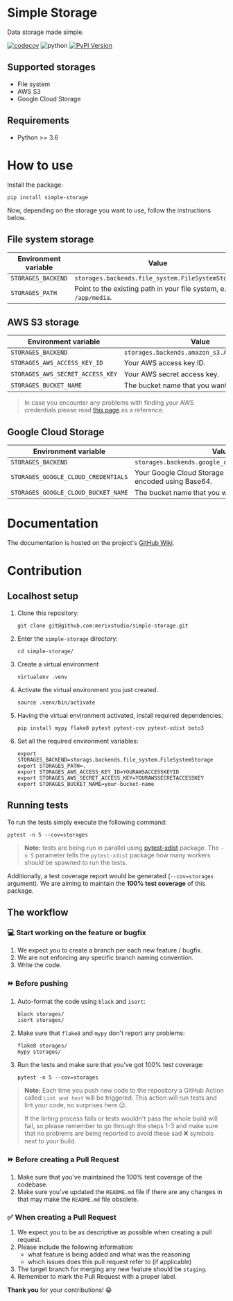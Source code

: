 # Simple Storage

Data storage made simple.

[![codecov](https://codecov.io/gh/merixstudio/simple-storage/branch/master/graph/badge.svg?token=XMH3S6M34G)](https://codecov.io/gh/merixstudio/simple-storage)
![python](https://img.shields.io/badge/Python-3.6%2B-brightgreen)
[![PyPI Version](https://img.shields.io/pypi/v/simple-storage.svg)](https://pypi.org/project/simple-storage/)

## Supported storages

- File system
- AWS S3
- Google Cloud Storage

## Requirements

- Python >= 3.6

# How to use

Install the package:

```shell
pip install simple-storage
```

Now, depending on the storage you want to use, follow the instructions below.

## File system storage

| Environment variable | Value                                                               |
|----------------------|---------------------------------------------------------------------|
| `STORAGES_BACKEND`   | `storages.backends.file_system.FileSystemStorage`                   |
| `STORAGES_PATH`      | Point to the existing path in your file system, e.g.  `/app/media`. |

## AWS S3 storage

| Environment variable             | Value                                         |
|----------------------------------|-----------------------------------------------|
| `STORAGES_BACKEND`               | `storages.backends.amazon_s3.AmazonS3Storage` |
| `STORAGES_AWS_ACCESS_KEY_ID`     | Your AWS access key ID.                       |
| `STORAGES_AWS_SECRET_ACCESS_KEY` | Your AWS secret access key.                   |
| `STORAGES_BUCKET_NAME`           | The bucket name that you want to use.         |

> In case you encounter any problems with finding your AWS credentials please read [this page][1] as a reference.

## Google Cloud Storage

| Environment variable                | Value                                                               |
|-------------------------------------|---------------------------------------------------------------------|
| `STORAGES_BACKEND`                  | `storages.backends.google_cloud.GoogleCloudStorage`                 |
| `STORAGES_GOOGLE_CLOUD_CREDENTIALS` | Your Google Cloud Storage credentials in JSON encoded using Base64. |
| `STORAGES_GOOGLE_CLOUD_BUCKET_NAME` | The bucket name that you want to use.                               |

# Documentation

The documentation is hosted on the project's [GitHub Wiki][2].

# Contribution

## Localhost setup

1. Clone this repository:
   ```shell
   git clone git@github.com:merixstudio/simple-storage.git
   ```
2. Enter the `simple-storage` directory:
   ```shell
   cd simple-storage/
   ```
3. Create a virtual environment
    ```shell
    virtualenv .venv
    ```
4. Activate the virtual environment you just created.
    ```shell
   source .venv/bin/activate
    ```
5. Having the virtual environment activated, install required dependencies:
    ```shell
    pip install mypy flake8 pytest pytest-cov pytest-xdist boto3
    ```
6. Set all the required environment variables:
    ```shell
   export STORAGES_BACKEND=storags.backends.file_system.FileSystemStorage
   export STORAGES_PATH=.
   export STORAGES_AWS_ACCESS_KEY_ID=YOURAWSACCESSKEYID
   export STORAGES_AWS_SECRET_ACCESS_KEY=YOURAWSSECRETACCESSKEY
   export STORAGES_BUCKET_NAME=your-bucket-name
    ```

## Running tests

To run the tests simply execute the following command:

```shell
pytest -n 5 --cov=storages
```

> **Note:** tests are being run in parallel using [pytest-xdist][3] package. The `-n 5` parameter tells the `pytest-xdist` package how many workers should be spawned to run the tests.

Additionally, a test coverage report would be generated (`--cov=storages` argument).
We are aiming to maintain the **100% test coverage** of this package.

## The workflow

### 💻 Start working on the feature or bugfix

1. We expect you to create a branch per each new feature / bugfix.
2. We are not enforcing any specific branch naming convention.
3. Write the code.

### ⏩ Before pushing

1. Auto-format the code using `black` and `isort`:
   ```shell
   black storages/
   isort storages/
   ```
2. Make sure that `flake8` and `mypy` don't report any problems:
   ```shell
   flake8 storages/
   mypy storages/
   ```
3. Run the tests and make sure that you've got 100% test coverage:
   ```shell
   pytest -n 5 --cov=storages
   ```

> **Note:** Each time you push new code to the repository a GitHub Action called `Lint and test` will be triggered.
> This action will run tests and lint your code, no surprises here 😉.
> 
> If the linting process fails or tests wouldn't pass the whole build will fail, so please remember to go through the
> steps 1-3 and make sure that no problems are being reported to avoid these sad ❌ symbols next to your build.

### ⏩ Before creating a Pull Request

1. Make sure that you've maintained the 100% test coverage of the codebase.
2. Make sure you've updated the `README.md` file if there are any changes in that may make the `README.md` file obsolete.

### ✅ When creating a Pull Request

1. We expect you to be as descriptive as possible when creating a pull request.
2. Please include the following information:
   - what feature is being added and what was the reasoning
   - which issues does this pull request refer to (if applicable)
3. The target branch for merging any new feature should be `staging`.
4. Remember to mark the Pull Request with a proper label.

**Thank you** for your contributions! 😁

[1]: https://docs.aws.amazon.com/general/latest/gr/aws-sec-cred-types.html "Understanding and getting your AWS credentials"
[2]: https://github.com/merixstudio/simple-storage/wiki
[3]: https://pypi.org/project/pytest-xdist/
